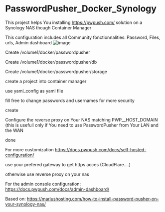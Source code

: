# PasswordPusher_Docker_Synology

This project helps You installing https://pwpush.com/ solution on a Synology NAS though Container Manager

This configuration includes all Community fonctionnalities: Password, Files, urls, Admin dashboard
![image](https://github.com/user-attachments/assets/6326daf6-29d7-4eda-b2a3-8cd4b57d5ae6)


Create /volume1/docker/passwordpusher

Create /volume1/docker/passwordpusher/db

Create /volume1/docker/passwordpusher/storage

create a project into container manager

use yaml_config as yaml file

fill free to change passwords and usernames for more security

create

Configure the reverse proxy on Your NAS matching PWP__HOST_DOMAIN (this is usefull only if You need to use PasswordPusher from Your LAN and the WAN

done

For more customization https://docs.pwpush.com/docs/self-hosted-configuration/



use your prefered gateway to get https acces (CloudFlare....)

otherwise use reverse proxy on your nas

For the admin console configuration: https://docs.pwpush.com/docs/admin-dashboard/

Based on: https://mariushosting.com/how-to-install-password-pusher-on-your-synology-nas/
